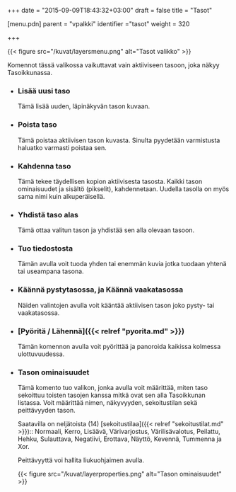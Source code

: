 +++
date = "2015-09-09T18:43:32+03:00"
draft = false
title = "Tasot"

[menu.pdn]
    parent = "vpalkki"
    identifier ="tasot"
    weight = 320

+++

{{< figure src="/kuvat/layersmenu.png" alt="Tasot valikko" >}}

Komennot tässä valikossa vaikuttavat vain aktiiviseen tasoon, joka näkyy Tasoikkunassa.

* ### Lisää uusi taso

    Tämä lisää uuden, läpinäkyvän tason kuvaan.

* ### Poista taso

    Tämä poistaa aktiivisen tason kuvasta. Sinulta pyydetään varmistusta haluatko varmasti poistaa sen.

* ### Kahdenna taso

    Tämä tekee täydellisen kopion aktiivisesta tasosta. Kaikki tason ominaisuudet ja sisältö (pikselit), kahdennetaan. Uudella tasolla on myös sama
    nimi kuin alkuperäisellä.

* ### Yhdistä taso alas

    Tämä ottaa valitun tason ja yhdistää sen alla olevaan tasoon.

* ### Tuo tiedostosta

    Tämän avulla voit tuoda yhden tai enemmän kuvia jotka tuodaan yhtenä tai useampana tasona.

* ### Käännä pystytasossa, ja Käännä vaakatasossa

    Näiden valintojen avulla voit kääntää aktiivisen tason joko pysty- tai vaakatasossa.

* ### [Pyöritä / Lähennä]({{< relref "pyorita.md" >}})

    Tämän komennon avulla voit pyörittää ja panoroida kaikissa kolmessa ulottuvuudessa.

* ### Tason ominaisuudet

    Tämä komento tuo valikon, jonka avulla voit määrittää, miten taso sekoittuu toisten tasojen kanssa mitkä ovat sen alla Tasoikkunan listassa.
    Voit määrittää nimen, näkyvyyden, sekoitustilan sekä peittävyyden tason.

    Saatavilla on neljätoista (14) [sekoitustilaa]({{< relref "sekoitustilat.md" >}}):: Normaali, Kerro, Lisäävä, Värivarjostus, Värilisävalotus,
    Peilattu, Hehku, Sulauttava, Negatiivi, Erottava, Näyttö, Kevennä, Tummenna ja Xor.

    Peittävyyttä voi hallita liukuohjaimen avulla.

    {{< figure src="/kuvat/layerproperties.png" alt="Tason ominaisuudet" >}}
